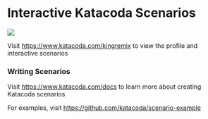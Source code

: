 # Interactive Katacoda Scenarios

[![](http://shields.katacoda.com/katacoda/kingremix/count.svg)](https://www.katacoda.com/kingremix "Get your profile on Katacoda.com")

Visit https://www.katacoda.com/kingremix to view the profile and interactive scenarios

### Writing Scenarios
Visit https://www.katacoda.com/docs to learn more about creating Katacoda scenarios

For examples, visit https://github.com/katacoda/scenario-example
